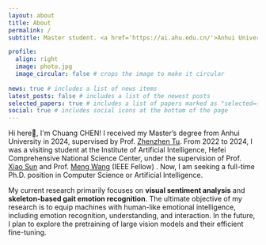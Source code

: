 ```yaml
---
layout: about
title: About
permalink: /
subtitle: Master student. <a href='https://ai.ahu.edu.cn/'>Anhui University</a>. eric.chuangchen@gmail.com.

profile:
  align: right
  image: photo.jpg
  image_circular: false # crops the image to make it circular
  
news: true # includes a list of news items
latest_posts: false # includes a list of the newest posts
selected_papers: true # includes a list of papers marked as "selected={true}"
social: true # includes social icons at the bottom of the page
---
```


Hi here👋, I'm Chuang CHEN!  I received my Master’s degree from Anhui University in 2024, supervised by Prof. [Zhenzhen Tu](https://cs.ahu.edu.cn/2021/1216/c20807a277181/page.htm). From 2022 to 2024, I was a visiting student at the Institute of Artificial Intelligence, Hefei Comprehensive National Science Center, under the supervision of Prof. [Xiao Sun](https://faculty.hfut.edu.cn/sunxiao/zh_CN/index.htm) and Prof. [Meng Wang](https://faculty.hfut.edu.cn/wm12/zh_CN/index/198449/list/index.htm) (IEEE Fellow) . Now, I am seeking a full-time Ph.D. position in Computer Science or Artificial Intelligence. 

My current research primarily focuses on **visual sentiment analysis** and **skeleton-based gait emotion recognition**. The ultimate objective of my research is to equip machines with human-like emotional intelligence, including emotion recognition, understanding, and interaction. In the future, I plan to explore the pretraining of large vision models and their efficient fine-tuning.
